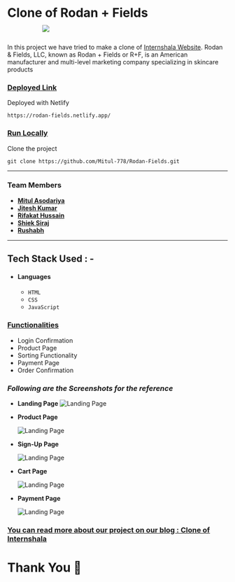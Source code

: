# Clone of Rodan + Fields  &nbsp;   &nbsp;   &nbsp;   &nbsp;   &nbsp; &nbsp;   &nbsp;   &nbsp;   &nbsp;   &nbsp; &nbsp;   &nbsp;   &nbsp;     &nbsp;   &nbsp;    &nbsp;   &nbsp;   &nbsp;   &nbsp;    <img src="https://www.rodanandfields.com/en-us/medias/rf-logo.svg?context=bWFzdGVyfGltYWdlc3w3MzczfGltYWdlL3N2Zyt4bWx8aW1hZ2VzL2g2MC9oYWIvODgyMjE0NzE4NjcxOC5zdmd8YjNmMmU2YTg5MTM0NTMzM2Y2ODg2ZmRkZTJhNmY2OWZhYmYyYjk5NWQxODkxODFiYjVkY2MxY2NjOWRlMzA5OA"/> 

In this project we have tried to make a clone of <a href="https://www.rodanandfields.com/" target="_blank">Internshala Website</a>. Rodan & Fields, LLC, known as Rodan + Fields or R+F, is an American manufacturer and multi-level marketing company specializing in skincare products

<div style='page-break-after: always'></div>

### <u>Deployed Link</u>


Deployed with Netlify 
```
https://rodan-fields.netlify.app/
 ```

### <u>Run Locally</u>

Clone the project

```
git clone https://github.com/Mitul-778/Rodan-Fields.git
```

<div style='page-break-after: always'></div>

---

### Team Members

- **[Mitul Asodariya](https://github.com/Mitul-778)**
- **[Jitesh Kumar](https://github.com/jk872001)**
- **[Rifakat Hussain](https://github.com/Rifakat7)**
- **[Shiek Siraj](https://github.com/SSirajK)**
- **[Rushabh]()**

---

## Tech Stack Used : -

- #### Languages
  - `HTML`
  - `CSS`
  - `JavaScript`


<div style='page-break-after: always'></div>

### <u>Functionalities</u>

- Login Confirmation
- Product Page
- Sorting Functionality
- Payment Page
- Order Confirmation

<div style='page-break-after: always'></div>

### _Following are the Screenshots for the reference_

- **Landing Page**
  ![Landing Page]()

- **Product Page**

  ![Landing Page]()

- **Sign-Up Page**

  ![Landing Page]()

- **Cart Page**

  ![Landing Page]()


- **Payment Page**

  ![Landing Page]()



### <u>You can read more about our project on our blog : <a href="https://medium.com/@mitulpatel778/our-first-project-with-team-work-7fb683cea7ff" target="_blank">Clone of Internshala</a> </u>

# Thank You :sparkling_heart:


